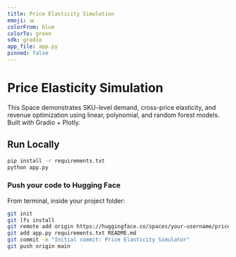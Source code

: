 ```yaml
---
title: Price Elasticity Simulation
emoji: 📊
colorFrom: blue
colorTo: green
sdk: gradio
app_file: app.py
pinned: false
---
```


# Price Elasticity Simulation

This Space demonstrates SKU-level demand, cross-price elasticity, and revenue optimization 
using linear, polynomial, and random forest models. Built with Gradio + Plotly.

## Run Locally
```bash
pip install -r requirements.txt
python app.py
```

### Push your code to Hugging Face
From terminal, inside your project folder:

```bash
git init
git lfs install
git remote add origin https://huggingface.co/spaces/your-username/price-elasticity-sim
git add app.py requirements.txt README.md
git commit -m "Initial commit: Price Elasticity Simulator"
git push origin main
```